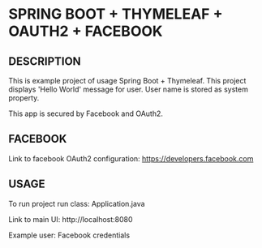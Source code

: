 SPRING BOOT + THYMELEAF + OAUTH2 + FACEBOOK
===========================================


DESCRIPTION
-----------

This is example project of usage Spring Boot + Thymeleaf.
This project displays 'Hello World' message for user.
User name is stored as system property.

This app is secured by Facebook and OAuth2.


FACEBOOK
--------

Link to facebook OAuth2 configuration:
https://developers.facebook.com
  

USAGE
-----

To run project run class: 
Application.java

Link to main UI:
http://localhost:8080

Example user:
Facebook credentials